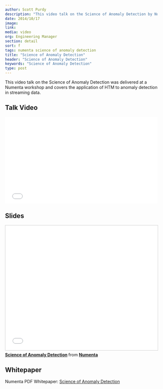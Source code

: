 ```yaml
---
author: Scott Purdy
description: "This video talk on the Science of Anomaly Detection by Numenta Research Engineer, Scott Purdy, was delivered at a 2014 Numenta workshop and covers the application of HTM to anomaly detection in streaming data."
date: 2014/10/17
image:
link:
media: video
org: Engineering Manager
section: detail
sort: f
tags: numenta science of anomaly detection
title: "Science of Anomaly Detection"
header: "Science of Anomaly Detection"
keywords: "Science of Anomaly Detection"
type: post
---
```


This video talk on the Science of Anomaly Detection was delivered at a Numenta
workshop and covers the application of HTM to anomaly detection in streaming
data.

## Talk Video

<iframe width="504" height="284" src="//www.youtube.com/embed/I5lSEHvngaI" frameborder="0" allowfullscreen></iframe>

## Slides

<iframe src="//www.slideshare.net/slideshow/embed_code/45034949" width="504" height="411" frameborder="0" marginwidth="0" marginheight="0" scrolling="no" style="border:1px solid #CCC; border-width:1px; margin-bottom:5px; max-width: 100%;" allowfullscreen></iframe>
<div style="margin-bottom:5px">
  <strong>
    <a href="//www.slideshare.net/numenta/science-of-anomaly-detection" title="Science of Anomaly Detection">Science of Anomaly Detection</a>
  </strong> from
  <strong>
    <a href="//www.slideshare.net/numenta">Numenta</a>
  </strong>
</div>

## Whitepaper

Numenta PDF Whitepaper:
[Science of Anomaly Detection](/assets/pdf/whitepapers/Numenta%20White%20Paper%20-%20Science%20of%20Anomaly%20Detection.pdf)
